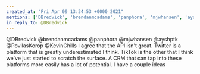 ```yaml
---
created_at: "Fri Apr 09 13:34:53 +0000 2021"
mentions: ['DBredvick', 'brendanmcadams', 'panphora', 'mjwhansen', 'ayshptk', 'PovilasKorop', 'KevinChills']
in_reply_to: @DBredvick
---
```


@DBredvick @brendanmcadams @panphora @mjwhansen @ayshptk @PovilasKorop @KevinChills I agree that the API isn't great. Twitter is a platform that is greatly underestimated I think. TikTok is the other that I think we've just started to scratch the surface. A CRM that can tap into these platforms more easily has a lot of potential. I have a couple ideas